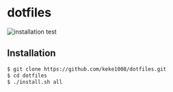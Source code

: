 # dotfiles

![installation test](https://github.com/keke1008/dotfiles/actions/workflows/installation.yaml/badge.svg)

## Installation

```sh
$ git clone https://github.com/keke1008/dotfiles.git
$ cd dotfiles
$ ./install.sh all
```
